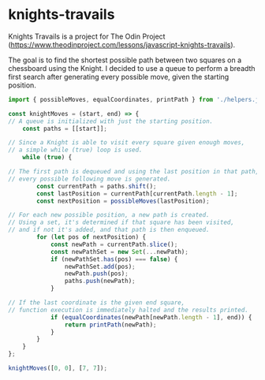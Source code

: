 # knights-travails
Knights Travails is a project for The Odin Project (https://www.theodinproject.com/lessons/javascript-knights-travails).

The goal is to find the shortest possible path between two squares on a chessboard using the Knight. I decided to use a queue to perform a breadth first search after generating every possible move, given the starting position.

```javascript
import { possibleMoves, equalCoordinates, printPath } from './helpers.js';

const knightMoves = (start, end) => {
// A queue is initialized with just the starting position.
	const paths = [[start]];

// Since a Knight is able to visit every square given enough moves,
// a simple while (true) loop is used.
	while (true) {

// The first path is dequeued and using the last position in that path,
// every possible following move is generated.
		const currentPath = paths.shift();
		const lastPosition = currentPath[currentPath.length - 1];
		const nextPosition = possibleMoves(lastPosition);

// For each new possible position, a new path is created.
// Using a set, it's determined if that square has been visited,
// and if not it's added, and that path is then enqueued.
		for (let pos of nextPosition) {
			const newPath = currentPath.slice();
			const newPathSet = new Set(...newPath);
			if (newPathSet.has(pos) === false) {
				newPathSet.add(pos);
				newPath.push(pos);
				paths.push(newPath);
			}

// If the last coordinate is the given end square,
// function execution is immediately halted and the results printed.
			if (equalCoordinates(newPath[newPath.length - 1], end)) {
				return printPath(newPath);
			}
		}
	}
};

knightMoves([0, 0], [7, 7]);
```

